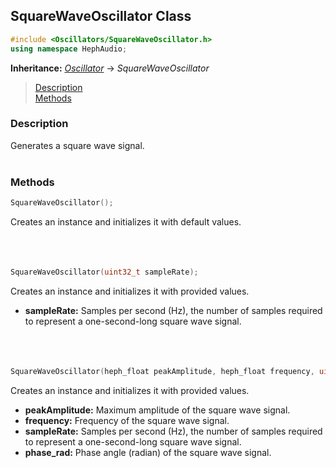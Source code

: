 ## SquareWaveOscillator Class
```c++
#include <Oscillators/SquareWaveOscillator.h>
using namespace HephAudio;
```
**Inheritance:** *[Oscillator](/docs/HephAudio/Oscillators/Oscillator.md)* -> *SquareWaveOscillator*

> [Description](#description)<br>
[Methods](#methods)

### Description
Generates a square wave signal.
<br><br>

### Methods
```c++
SquareWaveOscillator();
```
Creates an instance and initializes it with default values.
<br><br><br><br>
```c++
SquareWaveOscillator(uint32_t sampleRate);
```
Creates an instance and initializes it with provided values.
- **sampleRate:** Samples per second (Hz), the number of samples required to represent a one-second-long square wave signal.
<br><br><br><br>
```c++
SquareWaveOscillator(heph_float peakAmplitude, heph_float frequency, uint32_t sampleRate, heph_float phase_rad);
```
Creates an instance and initializes it with provided values.
- **peakAmplitude:** Maximum amplitude of the square wave signal.
- **frequency:** Frequency of the square wave signal.
- **sampleRate:** Samples per second (Hz), the number of samples required to represent a one-second-long square wave signal.
- **phase_rad:** Phase angle (radian) of the square wave signal.
